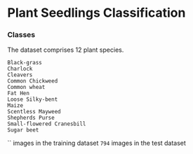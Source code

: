 # Plant Seedlings Classification


### Classes
The dataset comprises 12 plant species.

```
Black-grass
Charlock
Cleavers
Common Chickweed
Common wheat
Fat Hen
Loose Silky-bent
Maize
Scentless Mayweed
Shepherds Purse
Small-flowered Cranesbill
Sugar beet
```

`` images in the training dataset
`794` images in the test dataset
